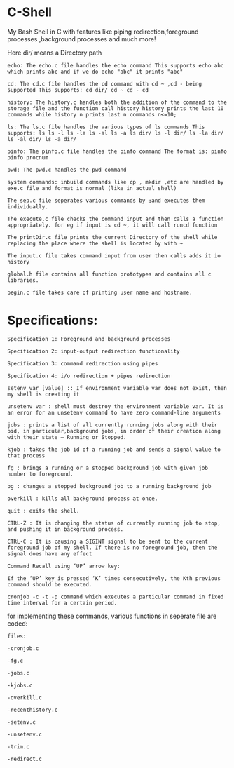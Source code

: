 # C-Shell
My Bash Shell in C with features like piping redirection,foreground processes ,background processes and much more!



Here dir/ means a Directory path

    echo: The echo.c file handles the echo command This supports echo abc which prints abc and if we do echo "abc" it prints "abc"

    cd: The cd.c file handles the cd command with cd ~ ,cd - being supported This supports: cd dir/ cd ~ cd - cd

    history: The history.c handles both the addition of the command to the storage file and the function call history history prints the last 10 commands while history n prints last n commands n<=10;

    ls: The ls.c file handles the various types of ls commands This supports: ls ls -l ls -la ls -al ls -a ls dir/ ls -l dir/ ls -la dir/ ls -al dir/ ls -a dir/

    pinfo: The pinfo.c file handles the pinfo command The format is: pinfo pinfo procnum

    pwd: The pwd.c handles the pwd command

    system commands: inbuild commands like cp , mkdir ,etc are handled by exe.c file and format is normal (like in actual shell)

    The sep.c file seperates various commands by ;and executes them individually.

    The execute.c file checks the command input and then calls a function appropriately. for eg if input is cd ~, it will call runcd function

    The printDir.c file prints the current Directory of the shell while replacing the place where the shell is located by with ~

    The input.c file takes command input from user then calls adds it io history

    global.h file contains all function prototypes and contains all c libraries.

    begin.c file takes care of printing user name and hostname.

# Specifications:

    Specification 1: Foreground and background processes

    Specification 2: input-output redirection functionality

    Specification 3: command redirection using pipes

    Specification 4: i/o redirection + pipes redirection

    setenv var [value] :: If environment variable var does not exist, then my shell is creating it

    unsetenv var : shell must destroy the environment variable var. It is an error for an unsetenv command to have zero command-line arguments

    jobs : prints a list of all currently running jobs along with their pid, in particular,background jobs, in order of their creation along with their state – Running or Stopped.

    kjob : takes the job id of a running job and sends a signal value to that process

    fg : brings a running or a stopped background job with given job number to foreground.

    bg : changes a stopped background job to a running background job

    overkill : kills all background process at once.

    quit : exits the shell.

    CTRL-Z : It is changing the status of currently running job to stop, and pushing it in background process.

    CTRL-C : It is causing a SIGINT signal to be sent to the current foreground job of my shell. If there is no foreground job, then the signal does have any effect

    Command Recall using ‘UP’ arrow key:

    If the ‘UP’ key is pressed ‘K’ times consecutively, the Kth previous command should be executed.

    cronjob -c -t -p command which executes a particular command in fixed time interval for a certain period.

for implementing these commands, various functions in seperate file are coded:

    files:

    -cronjob.c

    -fg.c

    -jobs.c

    -kjobs.c

    -overkill.c

    -recenthistory.c

    -setenv.c

    -unsetenv.c

    -trim.c

    -redirect.c


